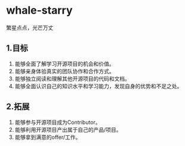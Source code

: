 # whale-starry
繁星点点，光芒万丈

## 1.目标

1. 能够全面了解学习开源项目的机会和价值。
2. 能够亲身体验真实的团队协作和合作方式。
3. 能够独立阅读和理解其他开源项目的代码和文档。
4. 能够全面认识自己的知识水平和学习能力，发现自身的优势和不足之处。

## 2.拓展
1. 能够参与开源项目成为Contributor。
2. 能够利用开源项目产出属于自己的产品/项目。
3. 能够拿到满意的offer/工作。